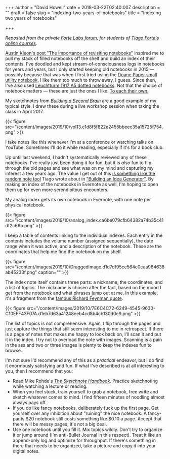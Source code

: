 +++
author = "David Howell"
date = 2018-03-22T02:40:00Z
description = ""
draft = false
slug = "indexing-two-years-of-notebooks"
title = "Indexing two years of notebooks"

+++


_Reposted from the private [Forte Labs forum](https://forum.fortelabs.co/t/indexing-two-years-of-notebooks/1427), for students of [Tiago Forte's online courses](https://learn.fortelabs.co)._

[Austin Kleon's post "The importance of revisiting notebooks"](https://medium.com/@austinkleon/the-importance-of-revisiting-notebooks-51f6d1309a78) inspired me to pull my stack of filled notebooks off the shelf and build an index of their contents. I've doodled and kept stream-of-consciousness logs in notebooks for years and years, but I only started keeping old notebooks in 2015 — possibly because that was when I first tried using the [Doane Paper small utility notebook](https://www.doanepaper.com/products/utility-notebook-small-color-6-pack). I like them too much to throw away, I guess. Since then, I've also used [Leuchtturm 1917 A5 dotted notebooks](https://www.leuchtturm1917.us/notebook-medium-a5-hardcover-249-numbered-pages.html). Not that the choice of notebook matters — these are just the ones I like. [To each their own.](https://twitter.com/fortelabs/status/974037020254158848)

My sketchnotes from _[Building a Second Brain](https://www.buildingasecondbrain.com)_ are a good example of my typical style. I drew these during a live workshop session when taking the class in April 2017.

{{< figure src="/content/images/2019/10/vol13.c1d8f5f822e2455bbeec35a15725f754.png" >}}

I take notes like this whenever I'm at a conference or watching talks on YouTube. Sometimes I'll do it while reading, especially if it's for a book club.

Up until last weekend, I hadn't systematically reviewed any of these notebooks. I've really just been doing it for fun, but it is _also_ fun to flip through the old pages and see what was on my mind and capturing my interest a few years ago. The value I get out of this [is something like the random note tool](https://gitlab.com/fortelabs/evernote-random) Tiago wrote about in ["Building an Idea Generator"](https://praxis.fortelabs.co/p-a-r-a-iii-building-an-idea-generator-400347ef3bb6). By making an index of the notebooks in Evernote as well, I'm hoping to open them up for even more serendipitous encounters.

My analog index gets its own notebook in Evernote, with one note per physical notebook.

{{< figure src="/content/images/2019/10/analog_index.ca6be079cfb64382a74b35c41df2c66b.png" >}}

I keep a table of contents linking to the individual indexes. Each entry in the contents includes the volume number (assigned sequentially), the date range when it was active, and a description of the notebook. These are the coordinates that help me find the notebook on my shelf.

{{< figure src="/content/images/2019/10/DraggedImage.d1d7df95ce564c0eaa964638ab45233f.png" caption="" >}}

The index note itself contains three parts: a nickname, the coordinates, and a list of topics. The nickname is chosen after the fact, based on the mood I get from the notebook and what phrases jump out at me. In this example, it's a fragment from the [famous Richard Feynman quote](http://www.quotationspage.com/quote/523.html).

{{< figure src="/content/images/2019/10/7E6C4C72-6249-4545-9630-C10EFF43F07A.d1eb7d63a41248eeb4cd8b4cb130d0e9.png" >}}

The list of topics is not comprehensive. Again, I flip through the pages and just capture the things that still seem interesting to me in retrospect. If there is a page of notes that makes me happy to look back on, I'll scan it and put it in the index. I try not to overload the note with images. Scanning is a pain in the ass and two or three images is plenty to keep the indexes fun to browse.

I'm not sure I'd recommend any of this as a _practical_ endeavor, but I do find it enormously satisfying and fun. If what I've described is at all interesting to you, then I recommend that you:

* Read Mike Rohde's [_The Sketchnote Handbook_](https://www.amazon.com/Sketchnote-Handbook-illustrated-visual-taking/dp/0321857895). Practice sketchnoting while watching a lecture or reading.
* When you feel stuck, train yourself to grab a notebook, free write and sketch whatever comes to mind. I find fifteen minutes of noodling almost always pays off.
* If you do like fancy notebooks, deliberately fuck up the first page. Get yourself over any inhibition about "ruining" the nice notebook. A fancy-pants $20 notebook still costs something like $0.10 a page. Accept that there will be messy pages; it's not a big deal.
* Use one notebook until you fill it. Mix topics wildly. Don't try to organize it or jump around (I'm anti-Bullet Journal in this respect). Treat it like an append-only log and optimize for throughput. If there's something in there that needs to be organized, take a picture and copy it into your digital notes.

